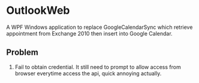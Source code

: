 OutlookWeb
==========
A WPF Windows application to replace GoogleCalendarSync which retrieve appointment from Exchange 2010 then insert into Google Calendar.

Problem
-------
1. Fail to obtain credential. It still need to prompt to allow access from browser everytime access the api, quick annoying actually.